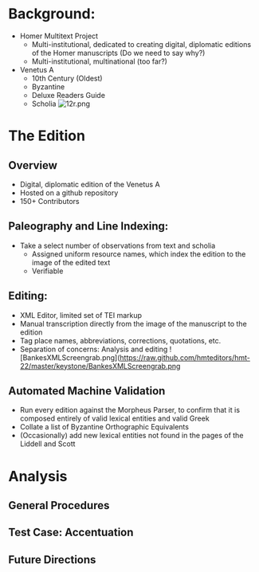 # Background:
- Homer Multitext Project
	- Multi-institutional, dedicated to creating digital, diplomatic editions of the Homer manuscripts (Do we need to say why?)
	- Multi-institutional, multinational (too far?)
- Venetus A
	- 10th Century (Oldest)
	- Byzantine
	- Deluxe Readers Guide
	- Scholia
![12r.png](https://raw.githubusercontent.com/hmteditors/hmt-22/master/keystone/12r.png)

# The Edition

## Overview
- Digital, diplomatic edition of the Venetus A
- Hosted on a github repository
- 150+ Contributors
	
## Paleography and Line Indexing: 
- Take a select number of observations from text and scholia
	- Assigned uniform resource names, which index the edition to the image of the edited text
	- Verifiable
	
## Editing:
- XML Editor, limited set of TEI markup	
- Manual transcription directly from the image of the manuscript to the edition	
- Tag place names, abbreviations, corrections, quotations, etc.
- Separation of concerns: Analysis and editing
![BankesXMLScreengrab.png](https://raw.github.com/hmteditors/hmt-22/master/keystone/BankesXMLScreengrab.png
	
## Automated Machine Validation
- Run every edition against the Morpheus Parser, to confirm that it is composed entirely of valid lexical entities and 	valid Greek 
- Collate a list of Byzantine Orthographic Equivalents
- (Occasionally) add new lexical entities not found in the pages of the Liddell and Scott


# Analysis

## General Procedures

## Test Case: Accentuation

## Future Directions
